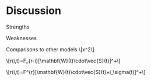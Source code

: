 # Discussion
Strengths

Weaknesses

Comparisons to other models
\\[x^2\\]

\\[r(i,t)=F_{r-i}[\mathbf{W}(t)\cdot\vec{S}(t)]^+\\]

\\[r(i,t)=F^{r}[\mathbf{W}(t)\cdot\vec{S}(t)+i_\sigma(t)]^+\\]